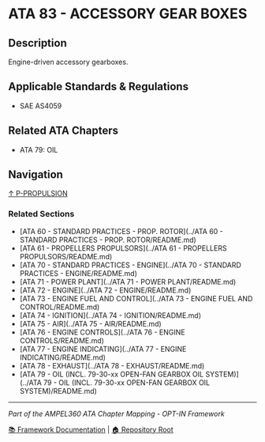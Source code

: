 # ATA 83 - ACCESSORY GEAR BOXES

## Description

Engine-driven accessory gearboxes.

## Applicable Standards & Regulations

- SAE AS4059

## Related ATA Chapters

- ATA 79: OIL

## Navigation

[↑ P-PROPULSION](../README.md)

### Related Sections

- [ATA 60 - STANDARD PRACTICES - PROP. ROTOR](../ATA 60 - STANDARD PRACTICES - PROP. ROTOR/README.md)
- [ATA 61 - PROPELLERS PROPULSORS](../ATA 61 - PROPELLERS PROPULSORS/README.md)
- [ATA 70 - STANDARD PRACTICES - ENGINE](../ATA 70 - STANDARD PRACTICES - ENGINE/README.md)
- [ATA 71 - POWER PLANT](../ATA 71 - POWER PLANT/README.md)
- [ATA 72 - ENGINE](../ATA 72 - ENGINE/README.md)
- [ATA 73 - ENGINE FUEL AND CONTROL](../ATA 73 - ENGINE FUEL AND CONTROL/README.md)
- [ATA 74 - IGNITION](../ATA 74 - IGNITION/README.md)
- [ATA 75 - AIR](../ATA 75 - AIR/README.md)
- [ATA 76 - ENGINE CONTROLS](../ATA 76 - ENGINE CONTROLS/README.md)
- [ATA 77 - ENGINE INDICATING](../ATA 77 - ENGINE INDICATING/README.md)
- [ATA 78 - EXHAUST](../ATA 78 - EXHAUST/README.md)
- [ATA 79 - OIL (INCL. 79-30-xx OPEN-FAN GEARBOX OIL SYSTEM)](../ATA 79 - OIL (INCL. 79-30-xx OPEN-FAN GEARBOX OIL SYSTEM)/README.md)

---

*Part of the AMPEL360 ATA Chapter Mapping - OPT-IN Framework*

[📚 Framework Documentation](../../README.md) | [🏠 Repository Root](../../../README.md)
